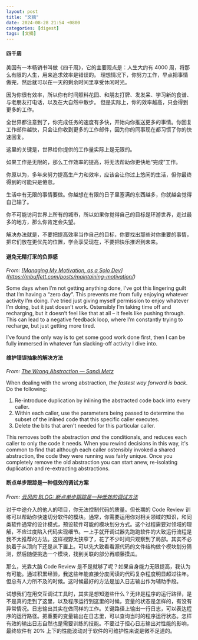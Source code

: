 ```yaml
---
layout: post
title: "文摘"
date: 2024-08-28 21:54 +0800
categories: [digest]
tags: [文摘]
---
```




#### 四千周

美国有一本畅销书叫做《四千周》，它的主要观点是：人生大约有 4000 周，将那么有限的人生，用来追求效率是错误的。
理想情况下，你努力工作，早点把事情做完，然后就可以在一天的剩余时间里享受休闲时光。

因为你很有效率，所以你有时间照料花园、和朋友打牌、发发呆、学习新的食谱、与老朋友打电话，以及在大自然中散步。
但是实际上，你的效率越高，只会得到更多的工作。

全世界都注意到了，你完成任务的速度有多快，开始向你推送更多的事情。你回复工作邮件越快，只会让你收到更多的工作邮件，因为你的同事现在都习惯了你的快速回复。

这里的关键是，世界给你提供的工作量实际上是无限的。

如果工作是无限的，那么工作效率的提高，将无法帮助你更快地“完成”工作。

你原以为，多年来努力提高生产力和效率，应该会让你过上悠闲的生活，但你最终得到的可能只是倦怠。

生活中有无限的事情要做。你越想在有限的日子里塞满的东西越多，你就越会觉得自己输了。

你不可能访问世界上所有的城市，所以如果你觉得自己的目标是环游世界，走过最多的地方，那么你肯定会失望。

解决办法就是，不要把提高效率当作自己的目标，你要找出那些对你重要的事情，把它们放在更优先的位置，学会享受现在，不要把快乐推迟到未来。



#### 避免无精打采的负罪感

*From: [[Managing My Motivation, as a Solo Dev](https://mbuffett.com/posts/maintaining-motivation/)](https://mbuffett.com/posts/maintaining-motivation/)*

Some days when I’m not getting anything done, I’ve got this lingering guilt that I’m having a “zero day”. This prevents me from fully enjoying whatever activity I’m doing. I’ve tried just giving myself permission to enjoy whatever I’m doing, but it just doesn’t work. Ostensibly I’m taking time off and recharging, but it doesn’t feel like that at all – it feels like pushing through. This can lead to a negative feedback loop, where I’m constantly trying to recharge, but just getting more tired.

I’ve found the only way is to get some good work done first, then I can be fully immersed in whatever fun slacking-off activity I dive into.





#### 维护错误抽象的解决方法

*From: [The Wrong Abstraction — Sandi Metz](https://sandimetz.com/blog/2016/1/20/the-wrong-abstraction)*

 When dealing with the wrong abstraction, *the fastest way forward is back*. Do the following:

1. Re-introduce duplication by inlining the abstracted code back into every caller.
2. Within each caller, use the parameters being passed to determine the subset of the inlined code that this specific caller executes.
3. Delete the bits that aren't needed for this particular caller.

This removes both the abstraction *and* the conditionals, and reduces each caller to only the code it needs. When you rewind decisions in this way, it's common to find that although each caller ostensibly invoked a shared abstraction, the code they were running was fairly unique. Once you completely remove the old abstraction you can start anew, re-isolating duplication and re-extracting abstractions.



#### 断点单步跟踪是一种低效的调试方案

*From: [云风的 BLOG: 断点单步跟踪是一种低效的调试方法](https://blog.codingnow.com/2018/05/ineffective_debugger.html)*

对于中途介入的他人的项目，你无法控制代码的质量。但长期的 Code Review 训练可以帮助你快速切分软件的模块。通常，你需要运用你对相关领域的知识，和同类软件通常的设计模式，预设软件可能的模块划分方式。这个过程需要对领域的理解，不应过度陷入代码实现细节。一上手就开调试器先跑跑软件的大致运行流程是我不太推荐的方法。这样视野太狭窄了，花了不少时间只观察到了局部。其实不必执着于从顶向下还是从下置上。可以先大致看看源代码的文件结构做个模块划分猜测，然后随便挑选一个模块，找到关联的部分再顺藤摸瓜。

那么，光靠大脑 Code Review 是不是就够了呢？如果自身能力无限提高，我认为有可能。通过积累经验，我这些年能直接分度阅读的代码复杂程度明显超过往年。但总有人力所不及的时候。这时候最好的方法是加入日志输出作为辅助手段。

试想我们在用交互调试工具时，其实是想知道些什么？无非是程序的运行路径，是不是真的走到了这里，以及程序运行到这里的时候，变量的状态是怎样的，有没有异常情况。日志输出其实在做同样的工作。关键路径上输出一行日志，可以表达程序的运行路径。把重要的变量输出在日志里，可以查询当时的程序运行状态。怎样有效的输出日志自然也是需要训练的技能。不要过于担心日志输出对性能的影响，最终软件有 20% 上下的性能波动对于软件的可维护性来说是微不足道的。
